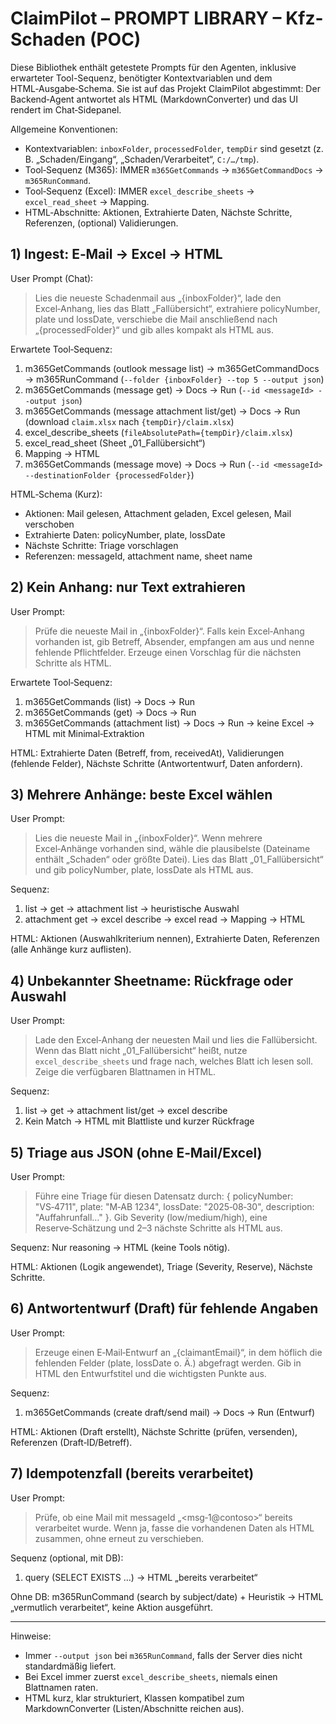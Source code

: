 # ClaimPilot – PROMPT LIBRARY – Kfz-Schaden (POC)

Diese Bibliothek enthält getestete Prompts für den Agenten, inklusive erwarteter Tool-Sequenz, benötigter Kontextvariablen und dem HTML‑Ausgabe‑Schema. Sie ist auf das Projekt ClaimPilot abgestimmt: Der Backend‑Agent antwortet als HTML (MarkdownConverter) und das UI rendert im Chat‑Sidepanel.

Allgemeine Konventionen:
- Kontextvariablen: `inboxFolder`, `processedFolder`, `tempDir` sind gesetzt (z. B. „Schaden/Eingang“, „Schaden/Verarbeitet“, `C:/…/tmp`).
- Tool‑Sequenz (M365): IMMER `m365GetCommands` → `m365GetCommandDocs` → `m365RunCommand`.
- Tool‑Sequenz (Excel): IMMER `excel_describe_sheets` → `excel_read_sheet` → Mapping.
- HTML‑Abschnitte: Aktionen, Extrahierte Daten, Nächste Schritte, Referenzen, (optional) Validierungen.

## 1) Ingest: E‑Mail → Excel → HTML

User Prompt (Chat):
> Lies die neueste Schadenmail aus „{inboxFolder}“, lade den Excel‑Anhang, lies das Blatt „Fallübersicht“, extrahiere policyNumber, plate und lossDate, verschiebe die Mail anschließend nach „{processedFolder}“ und gib alles kompakt als HTML aus.

Erwartete Tool‑Sequenz:
1. m365GetCommands (outlook message list) → m365GetCommandDocs → m365RunCommand (`--folder {inboxFolder} --top 5 --output json`)
2. m365GetCommands (message get) → Docs → Run (`--id <messageId> --output json`)
3. m365GetCommands (message attachment list/get) → Docs → Run (download `claim.xlsx` nach `{tempDir}/claim.xlsx`)
4. excel_describe_sheets (`fileAbsolutePath={tempDir}/claim.xlsx`)
5. excel_read_sheet (Sheet „01_Fallübersicht“)
6. Mapping → HTML
7. m365GetCommands (message move) → Docs → Run (`--id <messageId> --destinationFolder {processedFolder}`)

HTML‑Schema (Kurz):
- Aktionen: Mail gelesen, Attachment geladen, Excel gelesen, Mail verschoben
- Extrahierte Daten: policyNumber, plate, lossDate
- Nächste Schritte: Triage vorschlagen
- Referenzen: messageId, attachment name, sheet name

## 2) Kein Anhang: nur Text extrahieren

User Prompt:
> Prüfe die neueste Mail in „{inboxFolder}“. Falls kein Excel‑Anhang vorhanden ist, gib Betreff, Absender, empfangen am aus und nenne fehlende Pflichtfelder. Erzeuge einen Vorschlag für die nächsten Schritte als HTML.

Erwartete Tool‑Sequenz:
1. m365GetCommands (list) → Docs → Run
2. m365GetCommands (get) → Docs → Run
3. m365GetCommands (attachment list) → Docs → Run → keine Excel → HTML mit Minimal‑Extraktion

HTML: Extrahierte Daten (Betreff, from, receivedAt), Validierungen (fehlende Felder), Nächste Schritte (Antwortentwurf, Daten anfordern).

## 3) Mehrere Anhänge: beste Excel wählen

User Prompt:
> Lies die neueste Mail in „{inboxFolder}“. Wenn mehrere Excel‑Anhänge vorhanden sind, wähle die plausibelste (Dateiname enthält „Schaden“ oder größte Datei). Lies das Blatt „01_Fallübersicht“ und gib policyNumber, plate, lossDate als HTML aus.

Sequenz:
1. list → get → attachment list → heuristische Auswahl
2. attachment get → excel describe → excel read → Mapping → HTML

HTML: Aktionen (Auswahlkriterium nennen), Extrahierte Daten, Referenzen (alle Anhänge kurz auflisten).

## 4) Unbekannter Sheetname: Rückfrage oder Auswahl

User Prompt:
> Lade den Excel‑Anhang der neuesten Mail und lies die Fallübersicht. Wenn das Blatt nicht „01_Fallübersicht“ heißt, nutze `excel_describe_sheets` und frage nach, welches Blatt ich lesen soll. Zeige die verfügbaren Blattnamen in HTML.

Sequenz:
1. list → get → attachment list/get → excel describe
2. Kein Match → HTML mit Blattliste und kurzer Rückfrage

## 5) Triage aus JSON (ohne E‑Mail/Excel)

User Prompt:
> Führe eine Triage für diesen Datensatz durch: { policyNumber: "VS‑4711", plate: "M‑AB 1234", lossDate: "2025‑08‑30", description: "Auffahrunfall…" }. Gib Severity (low/medium/high), eine Reserve‑Schätzung und 2–3 nächste Schritte als HTML aus.

Sequenz: Nur reasoning → HTML (keine Tools nötig).

HTML: Aktionen (Logik angewendet), Triage (Severity, Reserve), Nächste Schritte.

## 6) Antwortentwurf (Draft) für fehlende Angaben

User Prompt:
> Erzeuge einen E‑Mail‑Entwurf an „{claimantEmail}“, in dem höflich die fehlenden Felder (plate, lossDate o. Ä.) abgefragt werden. Gib in HTML den Entwurfstitel und die wichtigsten Punkte aus.

Sequenz:
1. m365GetCommands (create draft/send mail) → Docs → Run (Entwurf)

HTML: Aktionen (Draft erstellt), Nächste Schritte (prüfen, versenden), Referenzen (Draft‑ID/Betreff).

## 7) Idempotenzfall (bereits verarbeitet)

User Prompt:
> Prüfe, ob eine Mail mit messageId „<msg‑1@contoso>“ bereits verarbeitet wurde. Wenn ja, fasse die vorhandenen Daten als HTML zusammen, ohne erneut zu verschieben.

Sequenz (optional, mit DB):
1. query (SELECT EXISTS …) → HTML „bereits verarbeitet“

Ohne DB: m365RunCommand (search by subject/date) + Heuristik → HTML „vermutlich verarbeitet“, keine Aktion ausgeführt.

---

Hinweise:
- Immer `--output json` bei `m365RunCommand`, falls der Server dies nicht standardmäßig liefert.
- Bei Excel immer zuerst `excel_describe_sheets`, niemals einen Blattnamen raten.
- HTML kurz, klar strukturiert, Klassen kompatibel zum MarkdownConverter (Listen/Abschnitte reichen aus).
